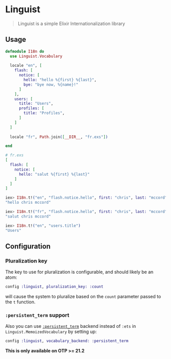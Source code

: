 # Linguist
> Linguist is a simple Elixir Internationalization library


## Usage

```elixir
defmodule I18n do
  use Linguist.Vocabulary
  
  locale "en", [
    flash: [
      notice: [
        hello: "hello %{first} %{last}",
        bye: "bye now, %{name}!"
      ]
    ],
    users: [
      title: "Users",
      profiles: [
        title: "Profiles",
      ]
    ]
  ]
  
  locale "fr", Path.join([__DIR__, "fr.exs"])

end

# fr.exs
[
  flash: [
    notice: [
      hello: "salut %{first} %{last}"
    ]
  ]
]

iex> I18n.t!("en", "flash.notice.hello", first: "chris", last: "mccord")
"hello chris mccord"

iex> I18n.t!("fr", "flash.notice.hello", first: "chris", last: "mccord")
"salut chris mccord"

iex> I18n.t!("en", "users.title")
"Users"
```

## Configuration

### Pluralization key

The key to use for pluralization is configurable, and should likely be an atom:

```elixir
config :linguist, pluralization_key: :count
```

will cause the system to pluralize based on the `count` parameter passed to the `t` function.

### `:persistent_term` support

Also you can use [`:persistent_term`](https://erlang.org/doc/man/persistent_term.html) backend instead of `:ets` in `Linguist.MemoizedVocabulary` by setting up:

```elixir
config :linguist, vocabulary_backend: :persistent_term
```

**This is only available on OTP >= 21.2**
